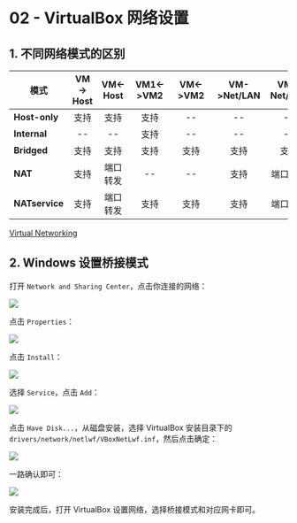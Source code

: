 # 02 - VirtualBox 网络设置

## 1. 不同网络模式的区别

| 模式           | VM \-\> Host | VM\<\-Host | VM1\<\-\>VM2 | VM\<\-\>VM2 | VM\-\>Net/LAN | VM\<\-Net/LAN |
| -------------- | :----------: | :--------: | :----------: | :---------: | :-----------: | :-----------: |
| **Host-only**  |     支持     |    支持    |     支持     |     --      |      --       |      --       |
| **Internal**   |      --      |     --     |     支持     |     --      |      --       |      --       |
| **Bridged**    |     支持     |    支持    |     支持     |    支持     |     支持      |     支持      |
| **NAT**        |     支持     |  端口转发  |      --      |     --      |     支持      |   端口转发    |
| **NATservice** |     支持     |  端口转发  |     支持     |    支持     |     支持      |   端口转发    |

[Virtual Networking](https://www.virtualbox.org/manual/ch06.html)

## 2. Windows 设置桥接模式

打开 `Network and Sharing Center`，点击你连接的网络：

![](https://pics-1324197765.cos.ap-shanghai.myqcloud.com/virtualbox_network_settings-1.png)

点击 `Properties`：

![](https://pics-1324197765.cos.ap-shanghai.myqcloud.com/virtualbox_network_settings-2.png)

点击 `Install`：

![](https://pics-1324197765.cos.ap-shanghai.myqcloud.com/virtualbox_network_settings-3.png)

选择 `Service`，点击 `Add`：

![](https://pics-1324197765.cos.ap-shanghai.myqcloud.com/virtualbox_network_settings-4.png)

点击 `Have Disk...`，从磁盘安装，选择 VirtualBox 安装目录下的 `drivers/network/netlwf/VBoxNetLwf.inf`，然后点击确定：

![](https://pics-1324197765.cos.ap-shanghai.myqcloud.com/virtualbox_network_settings-5.png)

一路确认即可：

![](https://pics-1324197765.cos.ap-shanghai.myqcloud.com/virtualbox_network_settings-6.png)

安装完成后，打开 VirtualBox 设置网络，选择桥接模式和对应网卡即可。
